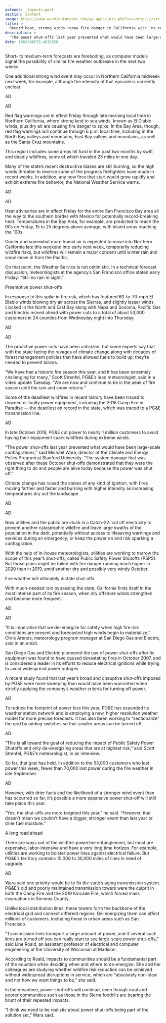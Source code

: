 ```yaml
--- 
extends: _layouts.post 
section: content 
image: https://www.washingtonpost.com/wp-apps/imrs.php?src=https://arc-anglerfish-washpost-prod-washpost.s3.amazonaws.com/public/2L3GEMAOUMI6XNAERUPGOXWHAE.jpg&w=1440 
title: > 
  Record heat, strong winds renew fire danger in California with 'no rain in sight’ 
description: > 
  “The power shut-offs last year prevented what would have been large-scale conflagrations,” said Michael Wara, director of the Climate and Energy Policy Program at Stanford University.With the help of in-house meteorologists, utilities are working to narrow the scope of this year’s shut-offs, called Public Safety Power Shutoffs (PSPS).For example, utilities are working to bolster power lines against electrical failure.In the meantime, power shut-offs will continue, even though rural and poorer communities such as those in the Sierra foothills are bearing the brunt of their repeated impacts.“I think we need to be realistic about power shut-offs being part of the solution set,” Wara said. 
date: 1602896579.4632058 
--- 
```

Short- to medium-term forecasts are foreboding, as computer models signal the possibility of similar fire weather outbreaks in the next two weeks.

One additional strong wind event may occur in Northern California midweek next week, for example, although the intensity of that episode is currently unclear.

AD

AD

Red flag warnings are in effect Friday through late morning local time in Northern California, where strong land to sea winds, known as El Diablo winds, plus dry air are causing fire danger to spike. In the Bay Area, though, red flag warnings will continue through 6 p.m. local time, including in the North Bay valleys and mountains, East Bay valleys and mountains, as well as the Santa Cruz mountains.

This region includes some areas hit hard in the past two months by swift and deadly wildfires, some of which traveled 25 miles in one day.

Many of the state’s recent destructive blazes are still burning, so the high winds threaten to reverse some of the progress firefighters have made in recent weeks. In addition, any new fires that start would grow rapidly and exhibit extreme fire behavior, the National Weather Service warns.

AD

AD

Heat advisories are in effect Friday for the entire San Francisco Bay area all the way to the southern border with Mexico for potentially record-breaking heat. Temperatures in the Bay Area, for example, are predicted to reach the 90s on Friday, 15 to 25 degrees above average, with inland areas reaching the 100s.

Cooler and somewhat more humid air is expected to move into Northern California late this weekend into early next week, temporarily reducing wildfire risks, but wildfires will remain a major concern until winter rain and snow move in from the Pacific.

On that point, the Weather Service is not optimistic. In a technical forecast discussion, meteorologists at the agency’s San Francisco office stated early Friday: “Still no rain in sight.”

Preemptive power shut-offs

In response to this spike in fire risk, which has featured 60-to-70-mph El Diablo winds blowing dry air across the Sierras, and slightly lesser winds clocked in the North and East Bay along with Napa and Sonoma, Pacific Gas and Electric moved ahead with power cuts to a total of about 53,000 customers in 24 counties from Wednesday night into Thursday.

AD

AD

The proactive power cuts have been criticized, but some experts say that with the state facing the ravages of climate change along with decades of forest management policies that have allowed fuels to build up, they’re needed to prevent blazes.

“We have had a historic fire season this year, and it has been extremely challenging for many,” Scott Strenfel, PG&E’s lead meteorologist, said in a video update Tuesday. “We are now and continue to be in the peak of fire season until the rain and snow returns.”

Some of the deadliest wildfires in recent history have been traced to downed or faulty power equipment, including the 2018 Camp Fire in Paradise — the deadliest on record in the state, which was traced to a PG&E transmission line.

AD

In late October 2019, PG&E cut power to nearly 1 million customers to avoid having their equipment spark wildfires during extreme winds.

“The power shut-offs last year prevented what would have been large-scale conflagrations,” said Michael Wara, director of the Climate and Energy Policy Program at Stanford University. “The system damage that was observed after these October shut-offs demonstrated that they were the right thing to do and people are alive today because the power was shut off.”

Climate change has raised the stakes of any kind of ignition, with fires moving farther and faster and burning with higher intensity as increasing temperatures dry out the landscape.

AD

AD

Now utilities and the public are stuck in a Catch-22: cut off electricity to prevent another catastrophic wildfire and leave large swaths of the population in the dark, potentially without access to lifesaving warnings and services during an emergency; or keep the power on and risk sparking a conflagration.

With the help of in-house meteorologists, utilities are working to narrow the scope of this year’s shut-offs, called Public Safety Power Shutoffs (PSPS). But those plans might be foiled with fire danger running much higher in 2020 than in 2019, amid another dry and possibly very windy October.

Fire weather will ultimately dictate shut-offs

With much-needed rain bypassing the state, California finds itself in the most intense part of its fire season, when dry offshore winds strengthen and become more frequent.

AD

AD

“It is imperative that we de-energize for safety when high fire risk conditions are present and forecasted high winds begin to materialize,” Chris Arends, meteorology program manager at San Diego Gas and Electric, said in an email.

San Diego Gas and Electric pioneered the use of power shut-offs after its equipment was found to have caused devastating fires in October 2007, and is considered a leader in its efforts to reduce electrical ignitions while trying to avoid widespread power outages.

A recent study found that last year’s broad and disruptive shut-offs imposed by PG&E were more sweeping than would have been warranted when strictly applying the company’s weather criteria for turning off power.

AD

To reduce the footprint of power loss this year, PG&E has expanded its weather station network and is employing a new, higher resolution weather model for more precise forecasts. It has also been working to “sectionalize” the grid by adding switches so that smaller areas can be turned off.

AD

“This is all toward the goal of reducing the impact of Public Safety Power Shutoffs and only de-energizing areas that are at highest risk,” said Scott Strenfel, PG&E’s meteorologist, in an interview.

So far, that goal has held. In addition to the 53,000 customers who lost power this week, fewer than 70,000 lost power during the fire weather in late September.

AD

However, with drier fuels and the likelihood of a stronger wind event than has occurred so far, it’s possible a more expansive power shut-off will still take place this year.

“Yes, the shut-offs are more targeted this year,” he said. “However, that doesn’t mean we couldn’t have a bigger, stronger event than last year or drier fuel moisture.”

A long road ahead

There are ways out of the wildfire-powerline entanglement, but most are expensive, labor-intensive and have a very long time horizon. For example, utilities are working to bolster power lines against electrical failure. But PG&E’s territory contains 10,000 to 30,000 miles of lines in need of upgrade.

AD

Wara said one priority would be to fix the state’s aging transmission system. PG&E’s old and poorly maintained transmission towers were the culprit in both the Camp Fire and the 2019 Kincade Fire, which forced mass evacuations in Sonoma County.

Unlike local distribution lines, these towers form the backbone of the electrical grid and connect different regions. De-energizing them can affect millions of customers, including those in urban areas such as San Francisco.

“Transmission lines transport a large amount of power, and if several such lines are turned off you can really start to see large-scale power shut-offs,” said Line Roald, an assistant professor of electrical and computer engineering at the University of Wisconsin at Madison.

According to Roald, impacts to communities should be a fundamental part of the equation when deciding when and where to de-energize. She and her colleagues are studying whether wildfire risk reduction can be achieved without widespread disruptions in service, which are “absolutely non-ideal and not how we want things to be,” she said.

In the meantime, power shut-offs will continue, even though rural and poorer communities such as those in the Sierra foothills are bearing the brunt of their repeated impacts.

“I think we need to be realistic about power shut-offs being part of the solution set,” Wara said.